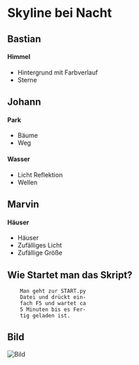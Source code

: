
#		Skyline bei Nacht

##			Bastian
####	Himmel
- Hintergrund mit Farbverlauf
- Sterne
##			Johann
####	Park
- Bäume
- Weg
####	Wasser
- Licht Reflektion
- Wellen
##			Marvin
			
#### 	Häuser
- Häuser
- Zufälliges Licht
- Zufällige Größe
		
##	Wie Startet man das Skript?
	
		Man geht zur START.py
		Datei und drückt ein-
		fach F5 und wartet ca
		5 Minuten bis es Fer-
		tig geladen ist.
## Bild
![Bild](https://github.com/themarcraft/Skyline-bei-Nacht/blob/main/MicrosoftTeams-image%20%282%29.png?raw=true)
